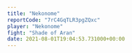 ```yaml
---
title: "Nekonome"
reportCode: "7rC4GqTLR3pgZQxc"
player: "Nekonome"
fight: "Shade of Aran"
date: 2021-08-01T19:04:53.731000+00:00
---
```

